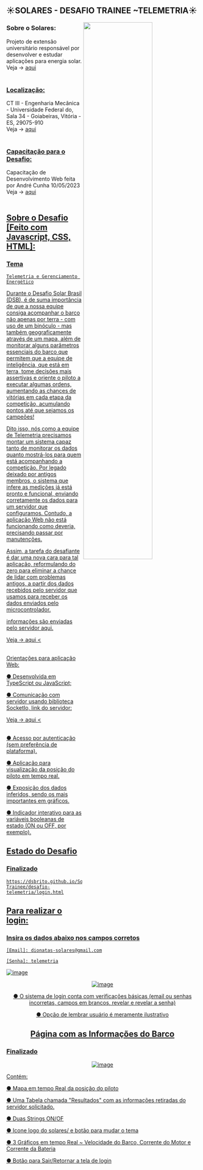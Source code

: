 ## ☀️SOLARES - DESAFIO TRAINEE ~TELEMETRIA☀️
<img align="right" width="60%" src="https://lh3.googleusercontent.com/p/AF1QipOPDBE2AO9hCN70eyT7KTMLv3yZKBJLiyuZLNYd=s680-w680-h510">

<h3 align="left">Sobre o Solares:</h3>
 </a>
 <p align="just">
  Projeto de extensão universitário responsável por desenvolver e estudar aplicações para energia solar.
  <a href="https://www.projetosolares.com.br/"
  <br /><br />
 </a>
  Veja -> 
  <a href="https://www.projetosolares.com.br/"
     >aqui
  <br /><br />

<h3 align="left">Localização:</h3>
 </a>
 <p align="just">
  CT III - Engenharia Mecânica - Universidade Federal do, Sala 34 - Goiabeiras, Vitória - ES, 29075-910
  <a href="https://goo.gl/maps/azZKzuEAGPDDNT4v6?coh=178571&entry=tt"
  <br /><br />
 </a>
 Veja -> 
  <a href="https://goo.gl/maps/azZKzuEAGPDDNT4v6?coh=178571&entry=tt"
     >aqui 
  <br /><br />

<h3 align="left">Capacitação para o Desafio:</h3>
 </a>
 <p align="just">
  Capacitação de Desenvolvimento Web feita por André Cunha 10/05/2023
  <a href="https://www.youtube.com/watch?v=7ItQiJ0FrWo"
  <br /><br />
 </a>
 Veja -> 
  <a href="https://www.youtube.com/watch?v=7ItQiJ0FrWo"
     >aqui 
  <br /><br />

  
  <div style="display: inline_block" align="left">
  
    
    
## Sobre o Desafio [Feito com Javascript, CSS, HTML]:
<h3 align="left">Tema</h3>

    Telemetria e Gerenciamento Energético

 Durante o Desafio Solar Brasil (DSB), é de suma importância de que a nossa equipe
consiga acompanhar o barco não apenas por terra - com uso de um binóculo - mas também
geograficamente através de um mapa, além de monitorar alguns parâmetros essenciais do
barco que permitem que a equipe de inteligência, que está em terra, tome decisões mais
assertivas e oriente o piloto a executar algumas ordens, aumentando as chances de vitórias
em cada etapa da competição, acumulando pontos até que sejamos os campeões!
  
Dito isso, nós como a equipe de Telemetria precisamos montar um sistema capaz
tanto de monitorar os dados quanto mostrá-los para quem está acompanhando a competição.
Por legado deixado por antigos membros, o sistema que infere as medições já está pronto e
funcional, enviando corretamente os dados para um servidor que configuramos. Contudo, a
aplicação Web não está funcionando como deveria, precisando passar por manutenções.
  
Assim, a tarefa do desafiante é dar uma nova cara para tal aplicação, reformulando do zero para
eliminar a chance de lidar com problemas antigos, a partir dos dados recebidos pelo servidor
que usamos para receber os dados enviados pelo microcontrolador. 

  informações são enviadas pelo servidor aqui.
    
  Veja  -> 
  <a href="https://telemetria-trainee-2023.onrender.com/info"
     >aqui <
  <br /><br /> 
  
Orientações para aplicação Web:
    
● Desenvolvida em TypeScript ou JavaScript;
    
● Comunicação com servidor usando biblioteca SocketIo, link do servidor:
    
  Veja  -> 
  <a href="https://telemetria-trainee-2023.onrender.com"
     >aqui <
  <br /><br /> 

    
● Acesso por autenticação (sem preferência de plataforma).
    
● Aplicação para visualização da posição do piloto em tempo real.
    
● Exposição dos dados inferidos, sendo os mais importantes em gráficos.
    
● Indicador interativo para as variáveis booleanas de estado (ON ou OFF, por exemplo).
        



## Estado do Desafio
<h3 align="left">Finalizado</h3>

    https://dsbrito.github.io/Solares-Trainee/desafio-telemetria/login.html
    
    
## Para realizar o login:    
<h3 align="left">Insira os dados abaixo nos campos corretos </h3>

    [Email]: dionatas-solares@gmail.com
    
    [Senha]: telemetria
    
![image](https://github.com/DsBrito/Solares-Trainee/assets/80075307/c45300ef-e14b-410c-9f0f-5e7074c96818)

 <div style="display: inline_block" align="center">
   
![image](https://github.com/DsBrito/Solares-Trainee/assets/80075307/ffe461e1-8127-4849-a4bd-430eacac4de8)
    
 ● O sistema de login conta com verificações básicas (email ou senhas incorretas, campos em brancos, revelar e  revelar a senha)
 
 ● Opção de lembrar usuário é meramente ilustrativo



## Página com as Informações do Barco
<h3 align="left">Finalizado</h3>

![image](https://github.com/DsBrito/Solares-Trainee/assets/80075307/84aea885-1583-4501-9d43-e8d72243c9c8)
   
<div style="display: inline_block" align="left">
 Contém:
  
  
  
 ● Mapa em tempo Real da posição do piloto
   
 ● Uma Tabela chamada "Resultados" com as informações retiradas do servidor solicitado.
 
 ● Duas Strings ON/OF
   
 ● Icone logo do solares/ e botão para mudar o tema
    
 ● 3 Gráficos em tempo Real ~ Velocidade do Barco, Corrente do Motor e Corrente da  Bateria
    
 ● Botão para Sair/Retornar a tela de login
 
